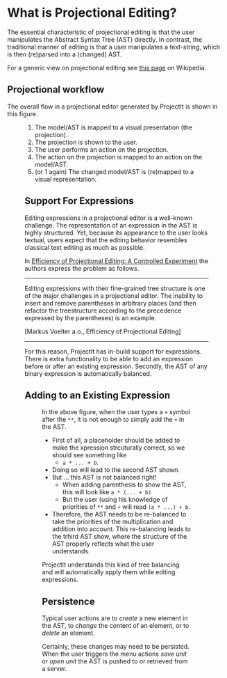 <script>
    import Figure from "../../lib/figures/Figure.svelte";
</script>

# What is Projectional Editing?

The essential characteristic of projectional editing is that the user manipulates
the Abstract Syntax Tree (AST) directly. In contrast, the traditional manner of editing is that 
a user manipulates a text-string, which is then (re)parsed into a (changed) AST. 

For a generic view on projectional editing 
see <a href="https://en.wikipedia.org/wiki/Structure*editor" target="_blank">this page</a> on Wikipedia.

## Projectional workflow

The overall flow in a projectional editor generated by ProjectIt is shown in this figure.

<Figure 
imageName={'projection-overview.png'} 
caption={'General flow of projectional editing'}
figureNumber={1}
/>


1. The model/AST is mapped to a visual presentation (the projection).
2. The projection is shown to the user.
3. The user performs an action on the projection.
4. The action on the projection is mapped to an action on the model/AST.
5. (or 1 again) The changed model/AST is (re)mapped to a visual representation.

## <a name="expressions"></a> Support For Expressions

Editing expressions in a projectional editor is a well-known challenge. The representation of an expression
in the AST is highly structured. Yet, because its appearance to the user looks textual, users expect that
the editing behavior resembles classical text editing as much as possible.

In <a href="https://www.voelter.de/data/pub/fse2016-projEditing.pdf" target="_blank">Efficiency 
of Projectional Editing: A Controlled Experiment</a> the authors express the problem as follows.

****
Editing expressions with their fine-grained tree structure is one of the major challenges in a
projectional editor. The inability to insert and remove parentheses in arbitrary places (and
then refactor the treestructure according to the precedence expressed by the parentheses) is an
example.

[Markus Voelter a.o., Efficiency of Projectional Editing]
****

For this reason, ProjectIt has in-build support for expressions. There is extra functionality to
be able to add an expression before or after an existing expression. Secondly, the AST of any binary
expression is automatically balanced.

## <a name="tree-balancing"></a>Adding to an Existing Expression

<Figure 
imageName={'expressions-problem.png'} 
caption={'Editing expressions'}
figureNumber={2}
/>

In the above figure, when the user types a `+` symbol after the `**`, it is not enough
to simply add the `+` in the AST.

* First of all,  a placeholder should be added to make the xpression strcuturally correct,
  so we should see something like
  * `a * ... + b`.
* Doing so will lead to the second AST shown.
* But ... this AST is not balanced right!
  *  When adding parenthesis to show the AST, this will look like `a * (... + b)`
  * But the user (using his knowledge of priorities of `**` and `+` will read `(a * ...) + b`.
* Therefore, the AST needs to be re-balanced to take the priorities of the multiplication and addition into account.
  This re-balancing leads to the trhird AST show, where the structure of the AST
  properly reflects what the user understands.

ProjectIt understands this kind of tree balancing and will automatically apply them while editing expressions.

## Persistence

Typical user actions are to *create* a new element in the AST, to *change* the content of an element,
or to *delete* an element.

Certainly, these changes may need to be persisted. When the user triggers
the menu actions *save unit* or *open unit* the AST is pushed to or retrieved from a server.

<Figure 
imageName={'projection-overview.png'} 
caption={'General flow of projectional editing'}
figureNumber={3}
/>
